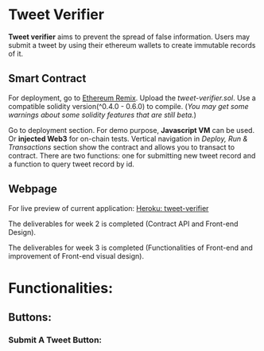 # Tweet Verifier
**Tweet verifier** aims to prevent the spread of false information. Users may submit a tweet by using their ethereum wallets to create immutable records of it. 

## Smart Contract

For deployment, go to [Ethereum Remix](https://remix.ethereum.org). Upload the *tweet-verifier.sol*. Use a compatible solidity version(^0.4.0 - 0.6.0) to compile. (*You may get some warnings about some solidity features that are still beta.*)

Go to deployment section. For demo purpose, **Javascript VM** can be used. Or **injected Web3** for on-chain tests. Vertical navigation in *Deploy, Run & Transactions* section show the contract and allows you to transact to contract. There are two functions: one for submitting new tweet record and a function to query tweet record by id.

## Webpage

For live preview of current application: [Heroku: tweet-verifier](https://tweet-verifier.herokuapp.com)

The deliverables for week 2 is completed (Contract API and Front-end Design).

The deliverables for week 3 is completed (Functionalities of Front-end and improvement of Front-end visual design).

# Functionalities:
## Buttons:
### Submit A Tweet Button:

